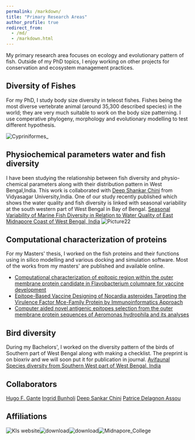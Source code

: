 ```yaml
---
permalink: /markdown/
title: "Primary Research Areas"
author_profile: true
redirect_from: 
  - /md/
  - /markdown.html
---
```

My primary research area focuses on ecology and evolutionary pattern of fish. Outside of my PhD topics, I enjoy working on other projects for conservation and ecosystem management practices.

## Diversity of Fishes

For my PhD, I study body size diversity in teleost fishes. Fishes being the most diverse vertebrate animal (around 35,300 described species) in the world; they are very much suitable to work on the body size patterning. I use comperative phylogeny, morphology and evolutionary modelling to test different hypothesis. 

![Cypriniformes_](https://github.com/FishyguyNeel/Niladri_Mondal/assets/84254577/537b1915-8ef9-43a0-b07a-52a9123c94c2)


## Physiochemical parameters water and fish diversity

I have been studying the relationship between fish diversity and physio-chemical parameters along with their distribution pattern in West Bengal,India.
This work is collaborated with [Deep Shankar Chini](https://scholar.google.co.in/citations?hl=en&user=75GmPXcAAAAJ)  from Vidyasagar University,India.
One of our study recently published which shows the water quality and fish diversity is linked with seasonal variability at the south western part of West Bengal in Bay of Bengal.
[Seasonal Variability of Marine Fish Diversity in Relation to Water Quality of East Midnapore Coast of West Bengal, India](https://link.springer.com/article/10.1007/s12601-023-00107-0)
![Picture22](https://github.com/FishyguyNeel/Niladri_Mondal/assets/84254577/e8acd7b9-7535-4c84-9d92-4916154a55fd)

## Computational characterization of proteins

For my Masters' thesis, I worked on the fish proteins and their functions using in silico modelling and various docking and simulation software. Most of the works from my masters' are published and available online.
* [Computational characterization of epitopic region within the outer membrane protein candidate in Flavobacterium columnare for vaccine development](https://www.tandfonline.com/doi/10.1080/07391102.2019.1580222)
* [Epitope-Based Vaccine Designing of Nocardia asteroides Targeting the Virulence Factor Mce-Family Protein by Immunoinformatics Approach](https://link.springer.com/article/10.1007/s10989-019-09921-4)
* [Computer aided novel antigenic epitopes selection from the outer membrane protein sequences of Aeromonas hydrophila and its analyses](https://www.sciencedirect.com/science/article/pii/S1567134820301519)

## Bird diversity

During my Bachelors', I worked on the diversity pattern of the birds of Southern part of West Bengal along with making a checklist. The preprint is on bioxriv and we will soon put it for publication in journal.
[Avifaunal Species diversity from Southern West part of West Bengal, India](https://www.biorxiv.org/content/10.1101/2023.06.30.547191v1.abstract)

## Collaborators
[Hugo F. Gante](https://bio.kuleuven.be/faculty/00146936)
[Ingrid Bunholi](https://ingridbunholi.weebly.com/)
[Deep Sankar Chini](https://www.researchgate.net/profile/Deep-Chini)
[Patrice Delagnon Assou](https://www.linkedin.com/in/patrice-delagnon-assou-733256b2/?originalSubdomain=tg)


## Affiliations

![KIs website](https://github.com/FishyguyNeel/Niladri_Mondal/assets/84254577/6ea72b2b-983b-4972-8059-1d2cb130415d)![download](https://github.com/FishyguyNeel/Niladri_Mondal/assets/84254577/89ee105e-f4bb-44d1-aa83-8f16bad100cd)![download](https://github.com/FishyguyNeel/Niladri_Mondal/assets/84254577/deb6cf6a-746f-4935-8060-4e387a9350f4)![Midnapore_College](https://github.com/FishyguyNeel/Niladri_Mondal/assets/84254577/89a4c42b-47eb-4d74-8c7c-71e6cabb3415)







